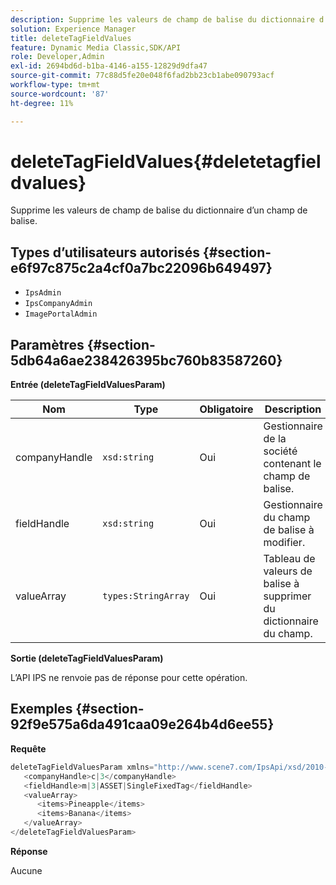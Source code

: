 ```yaml
---
description: Supprime les valeurs de champ de balise du dictionnaire d’un champ de balise.
solution: Experience Manager
title: deleteTagFieldValues
feature: Dynamic Media Classic,SDK/API
role: Developer,Admin
exl-id: 2694bd6d-b1ba-4146-a155-12829d9dfa47
source-git-commit: 77c88d5fe20e048f6fad2bb23cb1abe090793acf
workflow-type: tm+mt
source-wordcount: '87'
ht-degree: 11%

---
```


# deleteTagFieldValues{#deletetagfieldvalues}

Supprime les valeurs de champ de balise du dictionnaire d’un champ de balise.

## Types d’utilisateurs autorisés {#section-e6f97c875c2a4cf0a7bc22096b649497}

* `IpsAdmin`
* `IpsCompanyAdmin`
* `ImagePortalAdmin`

## Paramètres {#section-5db64a6ae238426395bc760b83587260}

**Entrée (deleteTagFieldValuesParam)**

| Nom | Type | Obligatoire | Description |
|---|---|---|---|
| companyHandle | `xsd:string` | Oui | Gestionnaire de la société contenant le champ de balise. |
| fieldHandle | `xsd:string` | Oui | Gestionnaire du champ de balise à modifier. |
| valueArray | `types:StringArray` | Oui | Tableau de valeurs de balise à supprimer du dictionnaire du champ. |

**Sortie (deleteTagFieldValuesParam)**

L’API IPS ne renvoie pas de réponse pour cette opération.

## Exemples {#section-92f9e575a6da491caa09e264b4d6ee55}

**Requête**

```java
deleteTagFieldValuesParam xmlns="http://www.scene7.com/IpsApi/xsd/2010-01-31">
   <companyHandle>c|3</companyHandle>
   <fieldHandle>m|3|ASSET|SingleFixedTag</fieldHandle>
   <valueArray>
      <items>Pineapple</items>
      <items>Banana</items>
   </valueArray>
</deleteTagFieldValuesParam>
```

**Réponse**

Aucune
